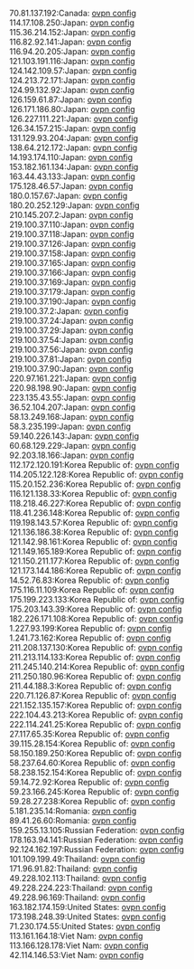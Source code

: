 70.81.137.192:Canada: [ovpn config](vpn/70_81_137_192.ovpn)  
114.17.108.250:Japan: [ovpn config](vpn/114_17_108_250.ovpn)  
115.36.214.152:Japan: [ovpn config](vpn/115_36_214_152.ovpn)  
116.82.92.141:Japan: [ovpn config](vpn/116_82_92_141.ovpn)  
116.94.20.205:Japan: [ovpn config](vpn/116_94_20_205.ovpn)  
121.103.191.116:Japan: [ovpn config](vpn/121_103_191_116.ovpn)  
124.142.109.57:Japan: [ovpn config](vpn/124_142_109_57.ovpn)  
124.213.72.171:Japan: [ovpn config](vpn/124_213_72_171.ovpn)  
124.99.132.92:Japan: [ovpn config](vpn/124_99_132_92.ovpn)  
126.159.61.87:Japan: [ovpn config](vpn/126_159_61_87.ovpn)  
126.171.186.80:Japan: [ovpn config](vpn/126_171_186_80.ovpn)  
126.227.111.221:Japan: [ovpn config](vpn/126_227_111_221.ovpn)  
126.34.157.215:Japan: [ovpn config](vpn/126_34_157_215.ovpn)  
131.129.93.204:Japan: [ovpn config](vpn/131_129_93_204.ovpn)  
138.64.212.172:Japan: [ovpn config](vpn/138_64_212_172.ovpn)  
14.193.174.110:Japan: [ovpn config](vpn/14_193_174_110.ovpn)  
153.182.161.134:Japan: [ovpn config](vpn/153_182_161_134.ovpn)  
163.44.43.133:Japan: [ovpn config](vpn/163_44_43_133.ovpn)  
175.128.46.57:Japan: [ovpn config](vpn/175_128_46_57.ovpn)  
180.0.157.67:Japan: [ovpn config](vpn/180_0_157_67.ovpn)  
180.20.252.129:Japan: [ovpn config](vpn/180_20_252_129.ovpn)  
210.145.207.2:Japan: [ovpn config](vpn/210_145_207_2.ovpn)  
219.100.37.110:Japan: [ovpn config](vpn/219_100_37_110.ovpn)  
219.100.37.118:Japan: [ovpn config](vpn/219_100_37_118.ovpn)  
219.100.37.126:Japan: [ovpn config](vpn/219_100_37_126.ovpn)  
219.100.37.158:Japan: [ovpn config](vpn/219_100_37_158.ovpn)  
219.100.37.165:Japan: [ovpn config](vpn/219_100_37_165.ovpn)  
219.100.37.166:Japan: [ovpn config](vpn/219_100_37_166.ovpn)  
219.100.37.169:Japan: [ovpn config](vpn/219_100_37_169.ovpn)  
219.100.37.179:Japan: [ovpn config](vpn/219_100_37_179.ovpn)  
219.100.37.190:Japan: [ovpn config](vpn/219_100_37_190.ovpn)  
219.100.37.2:Japan: [ovpn config](vpn/219_100_37_2.ovpn)  
219.100.37.24:Japan: [ovpn config](vpn/219_100_37_24.ovpn)  
219.100.37.29:Japan: [ovpn config](vpn/219_100_37_29.ovpn)  
219.100.37.54:Japan: [ovpn config](vpn/219_100_37_54.ovpn)  
219.100.37.56:Japan: [ovpn config](vpn/219_100_37_56.ovpn)  
219.100.37.81:Japan: [ovpn config](vpn/219_100_37_81.ovpn)  
219.100.37.90:Japan: [ovpn config](vpn/219_100_37_90.ovpn)  
220.97.161.221:Japan: [ovpn config](vpn/220_97_161_221.ovpn)  
220.98.198.90:Japan: [ovpn config](vpn/220_98_198_90.ovpn)  
223.135.43.55:Japan: [ovpn config](vpn/223_135_43_55.ovpn)  
36.52.104.207:Japan: [ovpn config](vpn/36_52_104_207.ovpn)  
58.13.249.168:Japan: [ovpn config](vpn/58_13_249_168.ovpn)  
58.3.235.199:Japan: [ovpn config](vpn/58_3_235_199.ovpn)  
59.140.226.143:Japan: [ovpn config](vpn/59_140_226_143.ovpn)  
60.68.129.229:Japan: [ovpn config](vpn/60_68_129_229.ovpn)  
92.203.18.166:Japan: [ovpn config](vpn/92_203_18_166.ovpn)  
112.172.120.191:Korea Republic of: [ovpn config](vpn/112_172_120_191.ovpn)  
114.205.122.128:Korea Republic of: [ovpn config](vpn/114_205_122_128.ovpn)  
115.20.152.236:Korea Republic of: [ovpn config](vpn/115_20_152_236.ovpn)  
116.121.138.33:Korea Republic of: [ovpn config](vpn/116_121_138_33.ovpn)  
118.218.46.227:Korea Republic of: [ovpn config](vpn/118_218_46_227.ovpn)  
118.41.236.148:Korea Republic of: [ovpn config](vpn/118_41_236_148.ovpn)  
119.198.143.57:Korea Republic of: [ovpn config](vpn/119_198_143_57.ovpn)  
121.136.186.38:Korea Republic of: [ovpn config](vpn/121_136_186_38.ovpn)  
121.142.98.161:Korea Republic of: [ovpn config](vpn/121_142_98_161.ovpn)  
121.149.165.189:Korea Republic of: [ovpn config](vpn/121_149_165_189.ovpn)  
121.150.211.177:Korea Republic of: [ovpn config](vpn/121_150_211_177.ovpn)  
121.173.144.186:Korea Republic of: [ovpn config](vpn/121_173_144_186.ovpn)  
14.52.76.83:Korea Republic of: [ovpn config](vpn/14_52_76_83.ovpn)  
175.116.11.109:Korea Republic of: [ovpn config](vpn/175_116_11_109.ovpn)  
175.199.223.133:Korea Republic of: [ovpn config](vpn/175_199_223_133.ovpn)  
175.203.143.39:Korea Republic of: [ovpn config](vpn/175_203_143_39.ovpn)  
182.226.171.108:Korea Republic of: [ovpn config](vpn/182_226_171_108.ovpn)  
1.227.93.199:Korea Republic of: [ovpn config](vpn/1_227_93_199.ovpn)  
1.241.73.162:Korea Republic of: [ovpn config](vpn/1_241_73_162.ovpn)  
211.208.137.130:Korea Republic of: [ovpn config](vpn/211_208_137_130.ovpn)  
211.213.114.133:Korea Republic of: [ovpn config](vpn/211_213_114_133.ovpn)  
211.245.140.214:Korea Republic of: [ovpn config](vpn/211_245_140_214.ovpn)  
211.250.180.96:Korea Republic of: [ovpn config](vpn/211_250_180_96.ovpn)  
211.44.188.3:Korea Republic of: [ovpn config](vpn/211_44_188_3.ovpn)  
220.71.126.87:Korea Republic of: [ovpn config](vpn/220_71_126_87.ovpn)  
221.152.135.157:Korea Republic of: [ovpn config](vpn/221_152_135_157.ovpn)  
222.104.43.213:Korea Republic of: [ovpn config](vpn/222_104_43_213.ovpn)  
222.114.241.25:Korea Republic of: [ovpn config](vpn/222_114_241_25.ovpn)  
27.117.65.35:Korea Republic of: [ovpn config](vpn/27_117_65_35.ovpn)  
39.115.28.154:Korea Republic of: [ovpn config](vpn/39_115_28_154.ovpn)  
58.150.189.250:Korea Republic of: [ovpn config](vpn/58_150_189_250.ovpn)  
58.237.64.60:Korea Republic of: [ovpn config](vpn/58_237_64_60.ovpn)  
58.238.152.154:Korea Republic of: [ovpn config](vpn/58_238_152_154.ovpn)  
59.14.72.92:Korea Republic of: [ovpn config](vpn/59_14_72_92.ovpn)  
59.23.166.245:Korea Republic of: [ovpn config](vpn/59_23_166_245.ovpn)  
59.28.27.238:Korea Republic of: [ovpn config](vpn/59_28_27_238.ovpn)  
5.181.235.14:Romania: [ovpn config](vpn/5_181_235_14.ovpn)  
89.41.26.60:Romania: [ovpn config](vpn/89_41_26_60.ovpn)  
159.255.13.105:Russian Federation: [ovpn config](vpn/159_255_13_105.ovpn)  
178.163.94.141:Russian Federation: [ovpn config](vpn/178_163_94_141.ovpn)  
92.124.162.197:Russian Federation: [ovpn config](vpn/92_124_162_197.ovpn)  
101.109.199.49:Thailand: [ovpn config](vpn/101_109_199_49.ovpn)  
171.96.91.82:Thailand: [ovpn config](vpn/171_96_91_82.ovpn)  
49.228.102.113:Thailand: [ovpn config](vpn/49_228_102_113.ovpn)  
49.228.224.223:Thailand: [ovpn config](vpn/49_228_224_223.ovpn)  
49.228.96.169:Thailand: [ovpn config](vpn/49_228_96_169.ovpn)  
163.182.174.159:United States: [ovpn config](vpn/163_182_174_159.ovpn)  
173.198.248.39:United States: [ovpn config](vpn/173_198_248_39.ovpn)  
71.230.174.55:United States: [ovpn config](vpn/71_230_174_55.ovpn)  
113.161.164.18:Viet Nam: [ovpn config](vpn/113_161_164_18.ovpn)  
113.166.128.178:Viet Nam: [ovpn config](vpn/113_166_128_178.ovpn)  
42.114.146.53:Viet Nam: [ovpn config](vpn/42_114_146_53.ovpn)  
